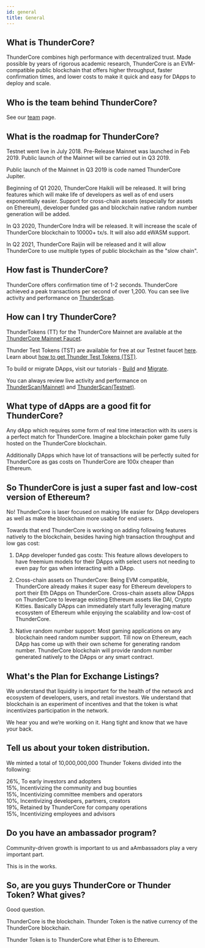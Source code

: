 ```yaml
---
id: general
title: General
---
```


## What is ThunderCore?
ThunderCore combines high performance with decentralized trust. Made possible by years of rigorous academic research, ThunderCore is an EVM-compatible public blockchain that offers higher throughput, faster confirmation times, and lower costs to make it quick and easy for DApps to deploy and scale.

## Who is the team behind ThunderCore? 
See our [team](https://thundercore.com/team) page.

## What is the roadmap for ThunderCore? 
Testnet went live in July 2018. Pre-Release Mainnet was launched in Feb 2019. Public launch of the Mainnet will be carried out in Q3 2019.

Public launch of the Mainnet in Q3 2019 is code named ThunderCore Jupiter.

Beginning of Q1 2020, ThunderCore Haikili will be released. It will bring features which will make life of developers as well as of end users exponentially easier. Support for cross-chain assets (especially for assets on Ethereum), developer funded gas and blockchain native random number generation will be added.

In Q3 2020, ThunderCore Indra will be released. It will increase the scale of ThunderCore blockchain to 10000+ tx/s. It will also add eWASM support.

In Q2 2021, ThunderCore Raijin will be released and it will allow ThunderCore to use multiple types of public blockchain as the "slow chain".

## How fast is ThunderCore? 
ThunderCore offers confirmation time of 1-2 seconds. ThunderCore achieved a peak transactions per second of over 1,200. You can see live activity and performance on [ThunderScan](https://scan.thundercore.com).

## How can I try ThunderCore?
ThunderTokens (TT) for the ThunderCore Mainnet are available at the [ThunderCore Mainnet Faucet](https://faucet.thundercore.com).

Thunder Test Tokens (TST) are available for free at our Testnet faucet [here](https://faucet-testnet.thundercore.com/). Learn about [how to get Thunder Test Tokens (TST)](get-tokens.md).

To build or migrate DApps, visit our tutorials - [Build](build_a_dapp_on_thundercore_testnet.md) and [Migrate](migrate-to-thunder.md).

You can always review live activity and performance on [ThunderScan(Mainnet)](https://scan.thundercore.com) and [ThunderScan(Testnet)](https://scan-testnet.thundercore.com).

## What type of dApps are a good fit for ThunderCore?
Any dApp which requires some form of real time interaction with its users is a perfect match for ThunderCore. Imagine a blockchain poker game fully hosted on the ThunderCore blockchain.

Additionally DApps which have lot of transactions will be perfectly suited for ThunderCore as gas costs on ThunderCore are 100x cheaper than Ethereum.

## So ThunderCore is just a super fast and low-cost version of Ethereum?
No! ThunderCore is laser focused on making life easier for DApp developers as well as make the blockchain more usable for end users.

Towards that end ThunderCore is working on adding following features natively to the blockchain, besides having high transaction throughput and low gas cost:

1) DApp developer funded gas costs: This feature allows developers to have freemium models for their DApps with select users not needing to even pay for gas when interacting with a DApp.

2) Cross-chain assets on ThunderCore: Being EVM compatible, ThunderCore already makes it super easy for Ethereum developers to port their Eth DApps on ThunderCore. Cross-chain assets allow DApps on ThunderCore to leverage existing Ethereum assets like DAI, Crypto Kitties. Basically DApps can immediately start fully leveraging mature ecosystem of Ethereum while enjoying the scalability and low-cost of ThunderCore.

3) Native random number support: Most gaming applications on any blockchain need random number support. Till now on Ethereum, each DApp has come up with their own scheme for generating random number. ThunderCore blockchain will provide random number generated natively to the DApps or any smart contract.

## What's the Plan for Exchange Listings?
We understand that liquidity is important for the health of the network and ecosystem of developers, users, and retail investors. We understand that blockchain is an experiment of incentives and that the token is what incentivizes participation in the network.

We hear you and we’re working on it. Hang tight and know that we have your back.

## Tell us about your token distribution.
We minted a total of 10,000,000,000 Thunder Tokens divided into the following:

26%, To early investors and adopters<br>
15%, Incentivizing the community and bug bounties<br>
15%, Incentivizing committee members and operators<br>
10%, Incentivizing developers, partners, creators<br>
19%, Retained by ThunderCore for company operations<br>
15%, Incentivizing employees and advisors

## Do you have an ambassador program?
Community-driven growth is important to us and aAmbassadors play a very important part.

This is in the works.

## So, are you guys ThunderCore or Thunder Token? What gives?
Good question.

ThunderCore is the blockchain. Thunder Token is the native currency of the ThunderCore blockchain.

Thunder Token is to ThunderCore what Ether is to Ethereum.